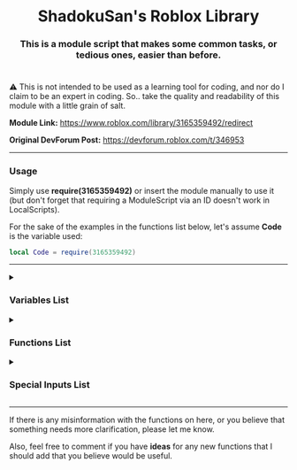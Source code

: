 <div align="center"><h1>ShadokuSan's Roblox Library</h1></div>

<div align="center"><h3>This is a module script that makes some common tasks, or tedious ones, easier than before.</h3></div>

#

:warning: This is not intended to be used as a learning tool for coding, and nor do I claim to be an expert in coding. So.. take the quality and readability of this module with a little grain of salt.

**Module Link:** <https://www.roblox.com/library/3165359492/redirect>

**Original DevForum Post:** <https://devforum.roblox.com/t/346953>
___

### **Usage**

Simply use **require(3165359492)** or insert the module manually to use it (but don't forget that requiring a ModuleScript via an ID doesn't work in LocalScripts).

For the sake of the examples in the functions list below, let's assume **Code** is the variable used:

```lua
local Code = require(3165359492)
```

___

<details><summary><h3>Variables List</h3></summary>

| Variable | Description |
| --- | --- |
| Script | Refers to the module's instance itself. |
| Warnings | Tied to the **Warnings** attribute to the module. This is used to give information in some scripts for potentially incorrect uses but is an instance that may be auto-corrected. |
| ManualErrors | Tied to the **ManualErrors** attribute to the module. Normally, this will insert errors in areas where incorrect usage of the module likely cannot be auto-corrected and tries to send a message that will try to make some sense of what went wrong. |
| Mods | Returns a dictionary of all module scripts you insert under this module. See [Mods](#mods) for more information.|
| Formulas | This is a table that hosts multiple semi-commonly used formulas, put into function form. See [Formulas](#formulas) for more information. |

### Mods

Returns a dictionary of all module scripts you insert under this module. For example, if you have a module named "SliderHandler" then you can reference it such as: `Code.Mods["SliderHandler]`; the name of the module itself is always used to be referenced.

### Formulas

This is a table that hosts multiple semi-commonly used formulas, put into function form. Followed by, `Code.Formulas.NameHere`

| Forumla Name | Format | Description |
| --- | --- | --- |
| GetAngleVector2 | GetAngleVector2(Position1: Vector2, Position2: Vector2) | Returns an angle where **Position1** points at **Position2**. |
| RayReflection | RayReflection (DirectionNormal: Vector3, SurfaceNormal: Vector3, Modifier: number?) | Returns a Vector3 direction/normal by taking the **DirectionNormal** and bouncing it off of the **SurfaceNormal**; angle depends on the **Modifier** which is defaulted at 2. |
| PythagoreanTheorem | PythagoreanTheorem(Number1: number, Number2: number) | Simply returns the result of √**Number1**<sup>2</sup> + **Number2**<sup>2</sup> |
| PointOnRay | PointOnRay(Point1: Vector3, Point2: Vector3, ReferencePoint: Vector3) | Returns a position by making a ray/line between **Point1** and **Point2**, then uses the **ReferencePoint** to find the closest position from said line. |
| Lerp | Lerp(Start: number, End: number, Alpha: number) | Returns the number between the **Start** and **End** based on the Alpha (between 0-1). |

#

</details>

<details><summary><h3>Functions List</h3></summary>

<details><summary>Create</summary>

**Aliases:** new

**Description:** Customized "Instance.new" function that allows you to edit multiple properties at once.

**Setup:** `Code.new("InstanceName", Parent, ParentFirst){Properties}`

**Returns:** The new Instance that was created.
| Variable | Type | Default | Description |
| --- | --- | --- | --- |
| InstanceName | string | nil | The ClassName of the instance you want to create. |
| Parent | Instance | nil | Where this instance will be parented under. Occurs after all other properties are set. |
| ParentFirst | boolean | false | Will set the parent before all other properties instead. |
| Properties | table | {} | The properties of the instance you're creating. |

This function hosts some special inputs<sub>*Not all may apply*</sub>. Make sure to check the [On Changing Values](#on-changing-values) section for details on how to use them.

### Usage Example

```lua
--Simply make a new part that will be parented to the workspace.
local Part = Code.new('Part',workspace){Name = "TestPart",Position = Vector3.new(0,5,6),Anchored = true}

--Another part is made, but is parented under the workspace before the properties are set.
local Part = Code.new('Part',workspace,true){Name = "TestPart",Position = Vector3.new(0,5,6),Anchored = true}

--Special Input: Same | We'll make this part have the reflectance and transparency property set to 0.5
local Part = Code.new("Part",workspace){Name = "TestPart",Same={0.5,"Transparency","Reflectance"}}
```

___
</details>

<details><summary>Change</summary>

**Description:** Change multiple properties of 1 or more Instances at once.

**Setup:** `Code.Change(Instances...){Properties}`

**Returns:** Nothing.
| Variable | Type | Default | Description |
| --- | --- | --- | --- |
| Instances | Instance / {Instance...} | nil | The instance(s) that you wish to edit. |
| Properties | table | {} | A dictionary of the properties/attributes of the instance(s) you're editing. |

This function hosts some special inputs<sub>*Not all may apply*</sub>. Make sure to check the [On Changing Values](#on-changing-values) section for details on how to use them.

### Usage Example

```lua
--Example 1:
Code.Change(Part){Color = Color3.new(1,5,2),CanCollide = false}
--Example 2:
Code.Change(BoolValue1,BoolValue2,BoolValue3){Value = false,Parent = workspace}
--Special Inputs 1:
Code.Change(BoolValue1,BoolValue2){Value = "not"}
    --Returns their opposite values for each one.
--Special Inputs 2:
Code.Change(NumberValue1,NumberValue2){Value = "+5"}
    --Adds 5 to each individual number value.
--Special Inputs 3:
Code.Change(NumberValue1,NumberValue2){Same={0.5,"Transparency","Reflectance"}}
    --Makes their transparency and reflectance values 0.5.
--Special Inputs 4:
Code.Change(PartTable){Position = "~0,5,0"}
    --Moves each part in your PartTable 5 studs up independent of each other.
--Special Inputs 5:
Code.Change(PartTable){CFrame = "~0,5,0"}
    --Moves each part in your PartTable 5 studs up relatively via CFrame:ToWorldSpace.
Code.Change(PartTable){CFrame = "@0,90,0"}
    --Rotates each part 90 degrees on the Y-axis.
Code.Change(PartTable){CFrame = "<0,5,0,0,90,0"}
    --Moves each part in your PartTable 5 studs up relatively via CFrame:ToWorldSpace, and then applies a 90 degree rotation on the Y-Axis. Using > will do the inverse order.
--Special Inputs 6:
function Func(Part)
return Part.CFrame:ToWorldSpace(CFrame.new(0,5,0))
end

Code.Change(PartTable){CFrame = Func}
    --Moves each part in your PartTable 5 studs up independently of each other and their rotation.
```

___
</details>

<details><summary>ChangeSame</summary>

**Aliases:** Change2

**Description:** Change multiple properties of 1 or more Instances to the same value (if possible).

**Setup:** `Code.ChangeSame(Value, Instances...){Properties}`

**Returns:** Nothing.
| Variable | Type | Default | Description |
| --- | --- | --- | --- |
| Value | Any | nil | The value that the Properties are being changed to (if possible). |
| Instances | Instance | nil | The Instance(s) that you're editing. |
| Properties | table | {} | A dictionary of the properties/attributes of the instance(s) you're editing. |

### Usage Example

```lua
--Example 1:
Code.ChangeSame(true,Part){"Massless","CanCollide"}
--Example 2:
Code.ChangeSame(true,Part1,Part2,Union1){"Massless","CanCollide"}
```

___
</details>

<details><summary>Clone</summary>

**Aliases:** Copy

**Description:** Clone an item and edit its properties at the same time.

**Setup:** `Code.Clone(Item, SameParent, ParentFirst){Properties}`

**Returns:** The clone of the instance.
| Variable | Type | Default | Description |
| --- | --- | --- | --- |
| Item | Instance | nil | The Instance that you wish to clone. |
| SameParent | boolean | false | Determines if the cloned instance is parented under the same parent as the original. |
| ParentFirst | boolean | false |  Determines if the cloned instance is parented before<sub>(true)</sub> the property changes or after.<sub>(false)</sub> Only takes effect if SameParent is set to true. |
| Properties | table | {} | The properties/attributes of the instance you're cloning; if you're changing any. |

This function hosts some special inputs<sub>*Not all may apply*</sub>. Make sure to check the [On Changing Values](#on-changing-values) section for details on how to use them.

### Usage Example

```lua
--Example 1: 
local Brick = Code.Clone(workspace.Brick,true){Name = "Cloned",Position = Vector3.new(0,10,0)}
--Example 2:
local Brick = Code.Clone(workspace.Brick){Name = "Cloned",Position = Vector3.new(0,10,0),Parent = workspace}
--Special Input: Same | We'll make this part be unanchored and noncollidable
local Brick = Code.Clone(workspace.Brick){Name = "Cloned",Same = {false,"Anchored","CanCollide"}}
```

___
</details>

<details><summary>Replace</summary>

**Description:** Replace an Instance by creating a new one or cloning another in its place.

**Setup:** `Code.Replace(Replacee, Replacement, SameParent, ParentFirst){Properties}`

**Returns:** The replacement instance.
| Variable | Type | Default | Description |
| --- | --- | --- | --- |
| Replacee | Instance | nil | The Instance that you wish to replace; gets destroyed in the process. |
| Replacement | Instance / string | nil | The Instance that you wish to clone or a string for the class that you want to create. |
| SameParent | boolean | false | Determines if the cloned instance is parented under the same parent as the original. |
| ParentFirst | boolean | false | Determines if the cloned instance is parented before<sub>(true)</sub> the property changes or after.<sub>(false)</sub> Only takes effect if SameParent is set to true. |
| Properties | table | {} | The properties/attributes of the instance you're using as the replacement; if you're changing any. |

This function hosts some special inputs<sub>*Not all may apply*</sub>. Make sure to check the [On Changing Values](#on-changing-values) section for details on how to use them.

### Usage Example

```lua
--Example 1: 
local Brick = Code.Replace(workspace.Brick1,workspace.Brick2,true){Name = "Brick3"}
    --Destroys Brick1, clones Brick2 and names it Brick3. Variable Brick becomes Brick3. Brick3 gets parented to the same parent as Brick1.
--Example 2:
local Brick = Code.Replace(workspace.Brick1,"Part"){Name = "Brick2",CFrame = workspace.Brick1.CFrame}
    --Destroys Brick1, makes a new part that gets named Brick2, and makes the CFrame the same.
```

___
</details>

<details><summary>Call</summary>

**Description:** Call multiple functions on a single instance at roughly the same time.

**Setup:** `Code.Call(Instance, Functions)`

**Returns:** All of the potential returns the functions may have given.
| Variable | Type | Default | Description |
| --- | --- | --- | --- |
| Instance | Instance | nil | The Instance that the functions are being called on. |
| Functions | table | {} | A list of functions and their accompanying parameters. |

### Usage Example

```lua
local Part1,Part2 = workspace.Part1,workspace.Part2
local Result,FullName = Code.Call(Part1,{CanCollideWith = {Part2},GetFullName = true})
--Result will be a boolean telling us if the 2 parts are able to interact with each other.
--FullName will fetch the full name of said part.
```

___
</details>

<details><summary>Destroy</summary>

**Aliases:** Null, Nullify

**Description:** Destroys a bunch of Instances at once.

**Setup:** `Code.Destroy(Instances...)`

**Returns:** Nothing.
| Variable | Type | Default | Description |
| --- | --- | --- | --- |
| Instances | Instance / {Instance...} | nil | The Instance(s) that you're deleting. |

### Usage Example

```lua
Code.Destroy(workspace.Brick1,workspace.Brick2,workspace.Brick3)
```

**Note:** Even if the item for some reason doesn't exist, it will not error and not stop the script it's used in.
___
</details>

<details><summary>Find</summary>

**Aliases:** Search

**Description:** Advanced Instance searcher.

**Setup:** `Code.Find(Instance, ReturnFirst, CheckDescendants, MaxAmount, FrameSpeed, IgnoreList){Properties}`

**Returns:**
| Variable | Type | Default | Description |
| --- | --- | --- | --- |
| Instance | Instance | nil | Where to look. |
| ReturnFirst | boolean | false | Returns the first instance it can find that matches. |
| CheckDescendants | boolean | false | If it will search all descendants like :GetAllDescendants() |
| MaxAmount | number | :infinity: | The number of instances you want to be returned (works only if ReturnFirst is false). |
| FrameSpeed | number | 0 | A delay between each item searched. Good if you're searching a lot of items and it tends to lag. |
| IgnoreList | table | {} |  An array of Instance(s) you want ignored, including its children. |
| Properties | table | {} | A dictionary of the properties/attributes of the instance(s) you’re looking for. |

This function hosts some special inputs<sub>*Not all may apply*</sub>. Make sure to check the [On Finding Values](#on-searching-values) section for details on how to use them.

### Usage Example

```lua
--Example 1:
local Get = Code.Find(workspace.Model,false,true){Name="Brick","Anchored"=true}
--Example 2:
local Get = Code.Find(workspace.Model,true){Name="Brick","Anchored"=true}
--Example 3:
local Get = Code.Find(workspace.Model,false,true,10,2){ClassName="Part"}
    --10 will return 10 items, or less if there aren't 10 that match all of the Properties.
    --1 means it'll search and add every found item every 2 frames.
--Special Inputs 1:
local Get = Code.Find(workspace.Model){Name="...Brick",Transparency="<1",Color="R"}
    --returns any parts that have names that end with "Brick",
    --has a transparency less than 1, and their Color value is dominantly red.
--Special Inputs 2:
local Get = Code.Find(workspace.Model){Name="Brick...",Reflectance=">=0.5",BrickColor="...red"}
    --returns any parts that have names that start with "Brick",
    --has their reflectance set to 0.5 or greater,
    --and their BrickColor is any BrickColor ending in "red".
--Special Inputs 3:
local Get = Code.Find(workspace.Model,false,true){IsA="BasePart"}
    --returns all instances that are classified as base parts.
--Special Inputs 4:
local Get = Code.Find(workspace.Model,false,true){Name={"Test1","Test2"}}
    --returns all parts that have their names as either Test1 or Test2.
--Special Inputs 5:
local Get = Code.Find(workspace,true,true){IsA="BasePart",IsPartOf={{"Folder",1}}}
    --returns the first BasePart it finds that is also the direct child of a Folder Instance.
    --Check the IsPartOf function of this module to see the general set-up.
--Special Inputs 6:
local Get = Code.Find(workspace.true,false){IsA="BasePart",["Position.X">="<10"}
    --returns all parts in the workspace with a position of X that is less than 10
--Special Inputs 7:
local Get = Code.Find(workspace.true,false){IsA="BasePart",Attribute={"Test",5}}
    --returns all parts in the workspace that has an attribute named "Test" that are also equal to 5
```

___
</details>

<details><summary>FindChange</summary>

**Description:** Combination of the Find and Change functions.

**Setup:** `Code.FindChange(Instance, ReturnFirst, CheckDescendants, MaxAmount, FrameSpeed, IgnoreList){HasProperties}{ChangeProperties}`

**Returns:** The Instances that were found and changed, or false if not.
| Variable | Type | Default | Description |
| --- | --- | --- | --- |
| Instance | Instance | nil | Where to look. |
| ReturnFirst | boolean | false | Returns the first instance it can find that matches. |
| CheckDescendants | boolean | false | If it will search all descendants like :GetAllDescendants() |
| MaxAmount | number | :infinity: | The number of instances you want to be returned (works only if ReturnFirst is false). |
| FrameSpeed | number | 0 | A delay between each item searched. Good if you're searching a lot of items and it tends to lag. |
| IgnoreList | table | {} |  An array of Instance(s) you want ignored, including its children. |
| HasProperties | table | {} | A dictionary of the properties/attributes of the instance(s) you’re looking for. |
| ChangeProperties | table | {} | A dictionary of the properties/attributes of the instance(s) you’re editing. |

This function hosts some special inputs<sub>*Not all may apply*</sub>. Make sure to check the [On Changing Values](#on-changing-values) and [On Finding Values](#on-searching-values) sections for details on how to use them.

### Usage Example

```lua
local Get = Code.FindChange(workspace,true,false){["Position.X"> = "<=-0.5"}{Material=Enum.Material.Neon}
print("Got:",Get)
--Will find parts that have a position value of X that is less than or equal to -0.5, then changes all of their materials to neon. Then returns a list of the changed parts.
```

___
</details>

<details><summary>FindDestroy</summary>

**Description:** Combination of the Find and Destroy functions.

**Setup:** `Code.FindDestroy(Instance, CheckDescendants, MaxAmount, FrameSpeed, IgnoreList){HasProperties}`

**Returns:** Nothing.
| Variable | Type | Default | Description |
| --- | --- | --- | --- |
| Instance | Instance | nil | Where to look. |
| CheckDescendants | boolean | false | If it will search all descendants like :GetAllDescendants() |
| MaxAmount | number | :infinity: | The number of instances you want to be destroyed. |
| FrameSpeed | number | 0 | A delay between each item searched. Good if you're searching a lot of items and it tends to lag. |
| IgnoreList | table | {} |  An array of Instance(s) you want ignored, including its children. |
| HasProperties | table | {} | A dictionary of the properties/attributes of the instance(s) you’re looking for. |

This function hosts some special inputs<sub>*Not all may apply*</sub>. Make sure to check the [On Finding Values](#on-searching-values) section for details on how to use them.

### Usage Example

```lua
Code.FindDestroy(workspace,false,5){["Position.X"> = "<1"}
--Will find the first 5 parts that have a position value of X that is less than 1, then destroys them.
```

___
</details>

<details><summary>FindAllChildren</summary>
**Aliases:** FindAll, FAC

**Description:** Acts like Instance:FindFirstChild() where you can search for multiple instances.

**Setup:** `Code.FindAllChildren(Instance, Recursive, Items...)`

**Returns:** The Instances that were found, or false if not.
| Variable | Type | Default | Description |
| --- | --- | --- | --- |
| Instance | Instance | nil | The Instance you'd like to search in. |
| Recursive | boolean | false | Whether or not the search should be conducted recursively. |
| Items | string | nil | A bunch of strings (for names) you'd like to search for. |

### Usage Example

```lua
--Example 1:
local PartA,PartB,PartC = Code.FindAllChildren(workspace,false,"PartA","PartB","PartC")
--Will return either the Instances that has those names or false if not.
--Could look like: PartA, false, PartC if there is no PartB

--Example 2:
local Mesh,Texture = Code.FindAllChildren(workspace,false,"PartA.Mesh","PartB.Texture")
--Is capable of searching through multiple instances downwards.

--Example 3:
local PartA,PartB,PartC = Code.FindAllChildren(workspace,true,"PartA","PartB","PartC")
--Will return the instances if they exist anywhere in the game under workspace.
```

___
</details>

<details><summary>IsPartOf</summary>

**Description:** Checks if an Instance is a descendant of another Instance or of a certain type of Instance.

**Setup:** `Code.IsPartOf(Instance, Tuple, MaxReturn)`

**Returns:** The Instance that was found, or `nil` if it managed to hit **game** before finding anything or couldn't be found within the max amount of parents requested by the Number value.
| Variable | Type | Default | Description |
| --- | --- | --- | --- |
| Instance | Instance | nil | The instance you want to check if it's a part of something. |
| Tuple | Instance / string | nil | The ClassName or Instance you're looking for. |
| MaxReturn | number | :infinity: | The amount of parents it will check. |

### Usage Example

```lua
--Let's assume you set the Part variable already.
local PartInFolder = Code.IsPartOf(Part,"Folder")
--Will return either the Folder Instance we're looking for if it exists or nil if it doesn't.
--Let's assume you already have Part1 and Part2 set.
local Partception = Code.IsPartOf(Part1,Part2,2)
--Will return the 2nd part if Part1 is no more than 2 descendants down, otherwise nil.
```

___
</details>

<details><summary>GetPartOf</summary>

**Description:** Fetches a property from an array of instances.

**Setup:** `Code.GetPartOf(Instances, Property)`

**Returns:** A table of the given property.
| Variable | Type | Default | Description |
| --- | --- | --- | --- |
| Instances | {Instance...} | {} | An array of Instances you want to check through. |
| Property | string | nil | The property you want returned. Can also be set to return a secondary value if one exists (like Vector3 with X,Y or Z). |

### Usage Example

```lua
--Example 1: Let's assume Parts is a folder under the workspace holding some bricks.
local Transparencies = Code.GetPartOf(Parts:GetChildren(),"Transparency")
print(unpack(Transparencies))

--Example 2: Let's fetch all of the Y positions of each part now.
local Y = Code.GetPartOf(Parts:GetChildren(),"Position.Y")
print(unpack(Y))
```

___
</details>

<details><summary>WaitForPath</summary>

**Aliases:** WaitForDescendants, WFP

**Description:** [A solution to checking in long paths without needing the overuse of :WaitForChild a dozen times.](https://devforum.roblox.com/t/554586)

**Setup:** `Code.WaitForPath(Instance, MaxWaitTime, Path)`

**Returns:** The Instance(s) you're looking for, or false if you exceed the maximum wait time and found nothing.
| Variable | Type | Default | Description |
| --- | --- | --- | --- |
| Instance | Instance | nil | Where the search will start. |
| MaxWaitTime | number | 20 | The maximum wait time. |
| Path | string | nil | The path you're looking down. |

**Note:**
If before the name of the variable an ```*asterisk``` is placed anywhere in the sequence, that found instance will also be returned.

### Usage Example

```lua
--Let's assume that this is a LocalScript for some UI.
local UI = script.Parent
local Button = Code.WaitForPath(UI,20,"MainFrame.Something.SomethingElse.Button1")
--Will return "Button1" that would be down the path MainFrame.Something.SomethingElse

--If we also wanted to save MainFrame but don't want to repeat it:
local MainFrame,Button = Code.WaitForPath(UI,20,"*MainFrame.Something.SomethingElse.Button1")
--The asterisk before the name tells the function to also save that instance.
```

___
</details>

<details><summary>WaitForChildren</summary>

**Aliases:** WFC

**Description:** Allows you to call :WaitForChild() on multiple Instances under the same parent at the same time.

**Setup:** `Code.WaitForChildren(Instance, MaxWait, Items...)`

**Returns:** The Instance(s) you're looking for. Will return false for each Instance that fails to be found within the time you set.
| Variable | Type | Default | Description |
| --- | --- | --- | --- |
| Instance | Instance | nil | Where to look. |
| MaxWait | number | 20 | The maximum time allowed to wait on an Instance. |
| Items | string | nil | The items you would like to search for. |

**Note:**
If before the name of the variable an ```*asterisk``` is placed anywhere in the sequence, that found instance will also be returned.

### Usage Example

```lua
----Example 1
--Let's assume that this is a LocalScript for some UI.
local UI = script.Parent
local Frame1,Frame2,Button = Code.WaitForChildren(UI,10,"Frame1","Frame2","Button")
    --Will return the Instances that are within the UI, or false for each Instance
    --that cannot be found within 10 seconds.

----Example 2
local TextureA,TextureB = Code.WFC(workspace,10,"Brick1.Decal","Brick2.Texture")
    --Will return the decal/texture found, or false if not there.

----Example 3
local Brick1,TextureA,TextureB = Code.WFC(workspace,10,"*Brick1.Decal","Brick2.Texture")
    --Will return the first brick, then the decal/texture found, or false if not there.
```

___
</details>

<details><summary>Fetch</summary>

**Description:** Fetches multiple properties/values from an instance/table.

**Setup:** `Code.Fetch(Input, Variables...)`

**Returns:** The variable(s) you're looking for. If the variable cannot be found or is equal to `nil` then it will be overlooked.
| Variable | Type | Default | Description |
| --- | --- | --- | --- |
| Input | Instance / Dictionary | nil | What should be searched through. Anything that has a variable attached to it should work. |
| Variables | string | nil | To be fetched from the input. |

**Note:**
If a property is followed by ` > ` then it will search inside this property instead. Must have a space before and after this symbol.

If after a `>` there are any commas, these will be taken into consideration separately.

### Usage Example

```lua
----Example 1
local Color,Size = Code.Fetch(workspace.Baseplate,"Color","Size")
    --Can be followed by as many variables as necessary as long as the input actually has these things.

----Example 2
local Color,SizeX,SizeY,SizeZ = Code.Fetch(workspace.Baseplate,"Color","Size > X,Y,Z")
    --Will return each size axis after getting the part's color.
```

___
</details>

<details><summary>PositiveNegative</summary>

**Aliases:** PN

**Description:** Returns a 50/50 chance for a number being positive or negative.

**Setup:** `Code.PN(Number)`

**Returns:** The number generated, or ±1 if no number was set.
| Variable | Type | Default | Description |
| --- | --- | --- | --- |
| Number | number | 1 | The number that's being randomized. |

### Usage Example

```lua
--Example 1:
local Number = Code.PN(5)   --Returns either 5 or -5
--Example 2:
local Number = Code.PN()   --Returns either 1 or -1
```

___
</details>

<details><summary>Random</summary>

**Aliases:** Rando

**Description:** Selects at random whatever you put in the list.

**Setup:** `Code.Rando(Items...)`

**Returns:** One of the items you put in the list at random.
| Variable | Type | Default | Description |
| --- | --- | --- | --- |
| Items | Any | nil | The items you wish to input. Can be anything, really. |

### Usage Example

```lua
--Example 1:
local Number = Code.Rando(1,10,30,-6,1000)
--Example 2:
local Chosen = Code.Rando("Hello, world!",96,workspace.Brick)
```

___
</details>

<details><summary>Service</summary>

**Description:** Fetches one or more services.

**Setup:** `Code.Service(Service...)`

**Returns:** The service(s) that you requested.
| Variable | Type | Default | Description |
| --- | --- | --- | --- |
| Service | string | nil | The service(s) in which you'd like to fetch. |

### Usage Example

```lua
--Example 1:
local TS = Code.Service'TweenService'
--Example 2:
local TS,RS,SSS = Code.Service('TweenService','RunService','ServerScriptService')
```

___
</details>

<details><summary>Tween</summary>

**Description:** A simplified method of making a tween.

**Setup:** `Code.Tween(Instance){Time, Style, Direction, Repeat, Reverses, Delay}{Properties}`

**Returns:** The Tween you've created.
| Variable | Type | Default | Description |
| --- | --- | --- | --- |
| Instance | Instance | nil | The Instance in which you wish to tween. |
| Time | number | 1 | How long it takes the tween to complete. |
| Style | Enum / number / string | Linear | The EasingStyle of the tween. |
| Direction | Enum / number / string | InOut | The EasingDirection of the tween. |
| Repeat | number | 0 | How many times the tween will repeat. |
| Reverses | boolean | false | Determines if the tween will do the inverse after finishing. |
| Delay | number | 0 | The amount of time that elapses before tween starts in seconds. |
| Properties | table | {} | The properties that are being changed by the tween. Generally numerical. |

This function hosts some special inputs<sub>*Not all may apply*</sub>. Make sure to check the [On Changing Values](#on-changing-values) section for details on how to use them.

### Usage Example

```lua
local Tween = Code.Tween(script.Parent){1,"Bounce","Out",1,true,0.5}{Position=script.Parent.Position+Vector3.new(0,3,0)}
Tween:Play()
```

___
</details>

<details><summary>Tweens</summary>

**Description:** A method for making multiple tweens of the same or similar items.

**Setup:** `Code.Tweens(Instances...){Time, Style, Direction, Repeat, Reverses, Delay}{Properties}`

**Returns:** Nothing.
| Variable | Type | Default | Description |
| --- | --- | --- | --- |
| Instances | Instance | nil | The Instances in which you wish to tween. |
| Time | number | 1 | How long it takes the tween to complete. |
| Style | Enum / number / string | Linear | The EasingStyle of the tween. |
| Direction | Enum / number / string | InOut | The EasingDirection of the tween. |
| Repeat | number | 0 | How many times the tween will repeat. |
| Reverses | boolean | false | Determines if the tween will do the inverse after finishing. |
| Delay | number | 0 | The amount of time that elapses before tween starts in seconds. |
| Properties | table | {} | The properties that are being changed by the tween. Generally numerical. |

This function hosts some special inputs<sub>*Not all may apply*</sub>. Make sure to check the [On Changing Values](#on-changing-values) section for details on how to use them.

### Usage Example

```lua
local Part1,Part2 = workspace.Part1,workspace.Part2
Code.Tweens(Part1,Part2){1,"Bounce","Out",1,true,0.5}{Position=Vector3.new(0,5,0)}
```

**Note:** This auto-plays all of the tweens made. I intended it to return each tween individually similarly to the Service function, but something ROBLOX-side seems to be preventing this from working as of this update.
___
</details>

<details><summary>⚠ TweenSequence</summary>

:warning: This is experimental, and may cause poor performance if used too sparingly!

**Description:** An experimental method to tween what was previously untweenable.

**Setup:** `Code.TweenSequence(Instances...){Time, Style, Direction, Repeat, Reverses, Delay}{Properties}`

**Returns:** A special tween-base made via metatables. Should be able to work just like a normal Tween with the same functions and variables. This includes a new function: **Tween:Destroy()** since this works in a specific way, if you want to clean up a bit, I recommend you use this when not needed anymore.
| Variable | Type | Default | Description |
| --- | --- | --- | --- |
| Instances | Instance | nil | The Instances in which you wish to tween. |
| Time | number | 1 | How long it takes the tween to complete. |
| Style | Enum / number / string | Linear | The EasingStyle of the tween. |
| Direction | Enum / number / string | InOut | The EasingDirection of the tween. |
| Repeat | number | 0 | How many times the tween will repeat. |
| Reverses | boolean | false | Determines if the tween will do the inverse after finishing. |
| Delay | number | 0 | The amount of time that elapses before tween starts in seconds. |
| Properties | table | {} | The properties that are being changed by the tween. In this case, restricted. |

## **What can be tweened currently**

### ColorSequence

If the start and end sequences have differing number keypoints, 2 new sequences will be created with some "ghost keypoints" in the middle to still generally reflect what the start and end should look like. Then, when tweening, each color's keypoint is lerped over each other to give a fading effect.

If the number of keypoints remains the same and the start of the property name has a tilde (**~**), then it will attempt to also tween the time position of the keypoints between the start and end points, giving a sliding effect on top of the color changing effect.

### NumberSequence

Works largely similar to ColorSequence, but instead with colors it deals in numbers and envelopes. The tilde rule also applies here.

### Usage Example

```lua
----Example 1
local Beam = workspace.Part1.Beam
local ChangeTo = ColorSequence.new{
 ColorSequenceKeypoint.new(0,Color3.fromRGB(0, 0, 0)),
 ColorSequenceKeypoint.new(0.25,Color3.fromRGB(255, 0, 0)),
 ColorSequenceKeypoint.new(0.5,Color3.fromRGB(0, 255, 0)),
 ColorSequenceKeypoint.new(0.75,Color3.fromRGB(0, 0, 255)),
 ColorSequenceKeypoint.new(1,Color3.fromRGB(0, 0, 0))}

local Tween = Code.TweenSequence(Beam){1,"Linear","InOut",2,true,0.5}{Color = ChangeTo}
Tween:Play()
--Should tween any beam's colors to look a bit rainbow-like, reverts back, and does this a couple of times.

----Example 2
local ParticleEmitter = workspace.Part5.ParticleEmitter
local ChangeTo = NumberSequence.new{
 NumberSequenceKeypoint.new(0,1),
 NumberSequenceKeypoint.new(0.349,3.39,1.58),
 NumberSequenceKeypoint.new(1,1)}

local Tween = Code.TweenSequence(ParticleEmitter){1,"Linear","InOut",2,true,0.5}{["~Size"> = ChangeTo}
Tween:Play()
Tween.Completed:Wait()
print("Demo finished!")
--Should tween a particle emitter's size, sliding the values if the initial NumberSequence is also 3 keypoints.
```

___
</details>

<details><summary>Tabs</summary>

**Description:** Combines Tables or otherwise into 1 table.

**Setup:** `Code.Tabs(Any)`

**Returns:** The new table with everything inside.
| Variable | Type | Default | Description |
| --- | --- | --- | --- |
| Any | Any | {} | An array of anything you want to combine. Tables, Strings, Instances, etc. |

### Usage Example

```lua
--Example 1:
local Tab1,Tab2 = {1,3,5},{2,4,6}
local Tab3 = Code.Tabs(Tab1,Tab2)

print(unpack(Tab3)) --1 3 5 2 4 6
--Example 2:
local Tab = {1,2,3,4}
local Tab2 = Code.Tabs("Hi",false,workspace,Tab,"Test")
print(unpack(Tab2)) --Hi false Workspace 1 2 3 4 Test
```

___
</details>

<details><summary>TabClone</summary>

**Description:** Clones a table.

**Setup:** `Code.TabClone(Table)`

**Returns:** The new cloned table.
| Variable | Type | Default | Description |
| --- | --- | --- | --- |
| Table | table | nil | The table you want to clone. |

### Usage Example

```lua
local Tab1 = {1,2,3,"a","b","c"}
local Tab2 = Code.TabClone(Tab1)
print(Tab1==Tab2) --false
```

___
</details>

<details><summary>MassConnect</summary>

**Description:** A quick method for connecting multiple events and instances simultaneously.

**Setup:** `Code.MassConnect(Instances, Events, Function)`

**Returns:** An array of every new connection made.
| Variable | Type | Default | Description |
| --- | --- | --- | --- |
| Instances | table | {} | An array of Instances you'd like to connect. |
| Events | table | {} | An array of events of the Instances you'd like to have connected. |
| Function | Function | nil | The function you'd like to be connected to the event(s). |

**Note:**
Function will always use 2 variables at the start: The Instance connected, and a string of the Event connected. After that, every variable that would be ordinarily returned via the event.
Format it as so:

```lua
function TestFunction(Instance,Event,...)
--Instance being the instance.
--Event is a string of the event you chose to connect.
local VarA,VarB,VarC,etc = ...
--or
local Variables = {...}
end
```

### Usage Example

```lua
--Let's assume this is a normal script, and Parts is a folder in the workspace that contains a few blocks.
function Reader(Part,Event,...)
    if Event=="Changed" then
    print(Part.Name,"was changed! Changed:",...)
    elseif Event=="Touched" then
    print(Part.Name,"was touched! Part that hit it:",...)
    end
end

Code.MassConnect(Parts:GetChildren(),{"Touched","Changed"},Reader)
```

___
</details>

<details><summary>MassDisconnect</summary>

**Description:** Disconnects a bunch of connections.

**Setup:** `Code.MassDisconnect(Connections)`

**Returns:** Nothing.
| Variable | Type | Default | Description |
| --- | --- | --- | --- |
| Connections | table | {} | An array of Connections that you'd like to sever. |

**Note:**
:warning: It's best to use this after using **MassConnect** when you don't need the connections any more.

### Usage Example

```lua
--Let's assume this is a normal script, and Parts is a folder in the workspace that contains a few blocks.
function Reader(Part,Event,...)
    if Event=="Changed" then
    print(Part.Name,"was changed! Changed:",...)
    elseif Event=="Touched" then
    print(Part.Name,"was touched! Part that hit it:",...)
    end
end

local Connections = Code.MassConnect(Parts:GetChildren(),{"Touched","Changed"},Reader)

task.wait(10)

Connections = Code.MassDisconnect(Connections)
--Every connection will be gone, and so is the reference to them.
```

___
</details>

<details><summary>Match</summary>

**Description:** A simple replacement for using multiple "or" statements on the same variable.

**Setup:** `Code.Match(Main, Variables...)`

**Returns:** A boolean value; true if the Main variable matches any of the subsequent variables or false if not.
| Variable | Type | Default | Description |
| --- | --- | --- | --- |
| Main | Any | nil | The variable you're reading off of. |
| Variables | Any | nil | The variables you'd like to compare it to. |

### Usage Example

```lua
--Let's assume Part is the variable set to a part under the workspace.

if Code.Match(Part.Transparency,0,0.5,1)  then
--This part of the code runs if the part's transparency is either 0, 0.5, or 1.
else
--Otherwise...
end
```

___
</details>

<details><summary>AllMatch</summary>

**Description:** A simple replacement for checking if all variables must equal the same thing.

**Setup:** `Code.AllMatch(MatchMe, Variables...)`

**Returns:** A boolean value; true if the following variables all match the MatchMe variable or false if not.
| Variable | Type | Default | Description |
| --- | --- | --- | --- |
| MatchMe | Any | nil | The variable you want the rest to match. |
| Variables | Any | nil | The variables you'd like to compare it to. |

### Usage Example

```lua
local Result = Code.AllMatch(1,2,3,1)
--Result would be false since they all need to equal the first variable (1).
local Result = Code.AllMatch(1,1,1,1)
--Result would be true.
```

___
</details>

<details><summary>WaitOn</summary>

**Description:** Can wait on multiple occasions, but will resume as soon as 1 of them is met.

**Setup:** `Code.WaitOn(Variant...)`

**Returns:** The method that prevailed (only really applicable for those who understand in the case of an event being returned).
| Variable | Type | Default | Description |
| --- | --- | --- | --- |
| Variant | Number / Signal / Function / Table | nil | The method of waiting you'd like to input |

**Note:**
Variant can be presented as any of the following:
♦ Number: The number of seconds you'd like to wait. Same as **wait(Number)**.
♦ Signal: An event such as **Instance.Changed**.
♦ Function: Your own method of waiting, I suppose. A function.
♦ Table {Name,Signal}: Name is a string that you'd want to be returned, and Signal is an event or function. Makes for easier identification.

### Usage Example

```lua
--Let's assume Part is the variable set to a part under workspace, and we want to wait till it gets changed at all, but we don't want to wait more than 10 seconds for that to happen.
Code.WaitOn(10,Part.Changed)
--However, if we want to wait on a specific property (Transparency in this case)...
Code.WaitOn(10,Part:GetPropertyChangedSignal("Transparency"))
--If we're using multiple of the same Events, we're gonna want to be able to tell the difference between them
Code.WaitOn({"Part1",Part1.Part:GetPropertyChangedSignal("Transparency")},{"Part2",Part2.Part:GetPropertyChangedSignal("Transparency")})
    --returns the string "Part1" if Part1's transparency changes, or "Part2" if Part2's transparency changes.
```

___
</details>

<details><summary>Require</summary>

**Description:** Requires multiple modules at once.

**Setup:** `Code.Require(Modules...)`

**Returns:** The modules you wanted to fetch.
| Variable | Type | Default | Description |
| --- | --- | --- | --- |
| Modules | ModuleScript | nil | The module(s) you'd like to require. |

### Usage Example

```lua
local A,B,C = Code.Require(ModuleA,ModuleB,ModuleC)
```

___
</details>

<details><summary>Make</summary>

**Description:** Quickly make multiple of the same thing.

**Setup:** `Code.Make(Data, Amount, SameTable)`

**Returns:** The data you've copied.
| Variable | Type | Default | Description |
| --- | --- | --- | --- |
| Data | Any | nil | The number, string, vector3, etc that you're copying. |
| Amount | number | 0 | How many times it will copy. |
| SameTable | boolean | false | Only applicable if the Data is a table. Determines if the returned tables are all the same connected one or just copies. |

### Usage Example

```lua
----Example 1 (any data):
local A,B,C = Code.Make("Test",3)
print(A,B,C) --Test, Test, Test
----Example 2 (connected tables):
local Tab = {"A","b"}
local T1,T2 = Code.Make(Tab,2,true)
print(T1==T2) --true
----Example 2 (unconnected tables):
local Tab = {"A","b"}
local T1,T2 = Code.Make(Tab,2)
print(T1==T2) --false
```

___
</details>

<details><summary>Plugin_Settings</summary>

**Description:** Fetches plugin settings. For Plugins only.

**Setup:** `Code.Plugin_Settings(Plugin, Setting...)`

**Returns:** The setting(s) you wanted to fetch or their defaults if they didn't exist.
| Variable | Type | Default | Description |
| --- | --- | --- | --- |
| Plugin | plugin | nil | Simply pass the plugin variable through. |
| Setting | {Type, Default} | nil | The setting(s) that you're trying to fetch. |

**Note:**
The Setting table must be set up as:
♦ **Type:** The name you want to set/fetch the setting from in string form.
♦ **Default:** If the setting could not be found, this is what it will be defaulted to instead.

### Usage Example

```lua
local SettingA,SettingB = Code.Plugin_Settings(plugin,{"Color",Color3.new(1,1,1)},{"Word","Hello!"})
-- If either SettingA or B did not exist, the setting for their 1st value in the table, it would be set to the 2nd value in the pair.
```

___
</details>

<details><summary>Plugin_Widget</summary>

**Description:** A simplified method of making a plugin widget. For Plugins only.

**Setup:** `Code.Plugin_Widget(Plugin, Identifier, DisplayName){InitialDockState, InitialEnabled, RestoreOverride, SizeX, SizeY, SizeMinimumX, SizeMinimumY}`

**Returns:** The widget you've created.
| Variable | Type | Default | Description |
| --- | --- | --- | --- |
| Plugin | plugin | nil | Simply pass the plugin variable through. |
| Identifier | string | nil | The plugin widget's ID. |
| DisplayName | string | nil | The name shown on the widget window. |
| InitialDockState | Enum / string / number | Float | Initial dock state. |
| InitialEnabled | boolean | true | If the widget is visible upon being made. |
| RestoreOverride | boolean | false | If true, the value of **InitialEnabled** will override the previously saved enabled state. |
| SizeX | number | 200 | Initial width of the widget window. |
| SizeY | number | 300 | Initial height of the widget window. |
| SizeMinimumX | number | 150 | Minimum width of the widget window. |
| SizeMinimumY | number | 150 | Minimum heightof the widget window. |

### Usage Example

```lua
local Widget = Code.Plugin_Widget(plugin,"TestWidget","Test Widget"){"Float",true,false,200,300,150,150}
-- Creating a basic test widget with basically the default values in place.
```

___
</details>

<details><summary>SetAttributes</summary>

**Aliases:** SetAtt, SetAtts

**Description:** Sets multiple attributes at once.

**Setup:** `Code.SetAttributes(Instance, Table)`

**Returns:** Nothing.
| Variable | Type | Default | Description |
| --- | --- | --- | --- |
| Instance | Instance | nil | The Instance that you'd like to add an attribute on to. |
| Table | table | nil | A table listing the new attributes and their values. |

### Usage Example

```lua
local Part = workspace.Brick
Code.SetAttributes(Part,{TestString="String!",TestNumber=5,TestBoolean=false})
```

___
</details>

<details><summary>GetAttributes</summary>

**Aliases:** GetAtt, GetAtts

**Description:** Gets multiple specific attributes at once (in order).

**Setup:** `Code.GetAttributes(Instance, AutoMake, Attribute...)`

**Returns:** The attribute's value or **false** if none exists.
| Variable | Type | Default | Description |
| --- | --- | --- | --- |
| Instance | Instance | nil | The Instance that you'd like to find the attribute of. |
| AutoMake | boolean | true | If Attribute is a table input and if the attribute is missing, automatically create one and return its value. |
| Attribute | string / table | nil | The attribute(s) you want to fetch. |

**Notes:**
AutoMake can be skipped over.

Attribute's table is meant to be set up as follows: `{Name, Preset}`
♦ Name: The name of the attribute.
♦ Preset: The default value of the attribute if it doesn't yet exist.
If you're using the table variant, if there is a found attribute that does not match the type/typeof the preset, then the preset will be used instead.

### Usage Example

```lua
----Example 1
local Part = workspace.Brick
Code.SetAttributes(Part,{TestString="String!",TestNumber=5,TestBoolean=true})
local A,B,C,D = Code.GetAttributes(Part,"TestNumber","TestString","TestBrick","TestBoolean")
--A would be 5
--B would be "String!"
--C would be false since there is no match
--D would be true

----Example 2
local Part = workspace.Brick
local A,B = Code.GetAttributes(Part,{"TestNumber",5},"TestString")
--A would be 5 if there wasn't one already set
--B would be false assuming one wasn't there

----Example 3
local Part = workspace.Brick
local A,B = Code.GetAttributes(Part,false,{"TestNumber",5},"TestString")
--A would be false if it doesn't already exist since the AutoMake variable was set to false
--B would be false assuming one wasn't there
```

___
</details>

<details><summary>ClearAttributes</summary>

**Aliases:** ClearAtt, ClearAtts, NoAtt

**Description:** Clears multiple attributes at once.

**Setup:** `Code.ClearAttributes(Instance, Attribute...)`

**Returns:** Nothing.
| Variable | Type | Default | Description |
| --- | --- | --- | --- |
| Instance | Instance | nil | The Instance that you'd like to clean up. |
| Attribute | string / nil | nil |  |

### Usage Example

```lua
----Taking from the "SetAttributes" example above:
--Clearing specific ones:
local Part = workspace.Brick
Code.SetAttributes(Part,{TestString="String!",TestNumber=5,TestBoolean=false})
wait(5)
Code.ClearAttributes(Part,"TestString","TestBoolean") --in this case, TestNumber remains
--Clearing all:
local Part = workspace.Brick
Code.SetAttributes(Part,{TestString="String!",TestNumber=5,TestBoolean=false})
wait(5)
Code.ClearAttributes(Part) --in this case, none remains
```
</details>

#

</details>

<details><summary><h3>Special Inputs List</h3></summary>

This list is specifically for the functions where changing the properties of an Instance is possible.

### On Changing Values

| Name | Type | Effects | Description | Example |
| --- | --- | --- | --- | --- |
| Same# | Property Name | Any | Allows you to set multiple properties to the same value. Provide a table where the first entry is the value you want to be set, then each subsequent entry is a string that is the name of the property you want to change. As long as the **#** at the end is a different number, you can use this as many times as necessary. | {Same1 = {true, "Anchored", "CanCollide"}, Same2 = {false,"CastShadow", "Locked"}} |
| Sides | Property Name | Surfaces | Changes all of the sides for BaseParts at the same time. | {Sides = "Smooth"} |
| "nil" | Value | ObjectValues | Allows you to set a property to `nil` where applicable. | {Adornee = "nil"} |
| "+#" | Value | Numbers | Adds the number **#** to the original value being changed. | {Value = "+0.5"} |
| "-#" | Value | Numbers | Subtracts the number **#** to the original value being changed. | {Value = "-0.5"} |
| "*#" | Value | Numbers | Multiplies the number **#** with the original value being changed. | {Value = "*2"} |
| "/#" | Value | Numbers | Divides the number **#** from the original value being changed. | {Value = "/2"} |
| "^#" | Value | Numbers | Sets the original value to the power of number **#**. | {Value = "^2"} |
| "sqrt" | Value | Numbers | Returns the square root of the number being changed. | {Value = "sqrt"} |
| "negate" | Value | Numbers | Basically inverts the number from negative/positive to the other. | {Value = "negate"} |
| "not" | Value | Booleans | Returns the opposite boolean value. | {Value = "not"} |
| Function | Value | Any | Inputs a function to return a value of your choosing. The first/only value of the function is always the Instance being changed. | See [Expanded Examples](#expanded-examples) for this instance. |
| "~X,Y,Z" | Value | Vector3 | Changes the Vector3 relative to its current value. The **X**, **Y**, and **Z** variables are the X,Y, and Z of the Vector3 Value. No spaces should be present in here. | {Position = "~0,5,0"} |
| **"~#,#,#"** | Value | CFrame | Translates as ToWorldSpace(CFrame). | {CFrame = "~0,0,-5"} |
| **"@#,#,#"** | Value | CFrame | Translates as CFrame*CFrame.fromEulerAnglesXYZ(#,#,#). Automatically converted to math.rad(#). | {CFrame = "@90,0,45"} |
| **"<#,#,#,#,#,#"** | Value | CFrame | Basically acts as the **~** and then applies the **@** changes. First three #'s affect the movement and the other three affect the rotation. | {CFrame = "<0,5,0,0,45,0"} |
| **">#,#,#,#,#,#"** | Value | CFrame | Basically acts as the **@** and then applies the **~** changes. First three #'s affect the movement and the other three affect the rotation. | {CFrame = ">0,5,0,0,45,0"} |

### Expanded Examples

```lua
--Function
--Moves each part in your PartTable 5 studs up independently of each other and their rotation.
function Func(Part)
return Part.CFrame:ToWorldSpace(CFrame.new(0,5,0))
end

Code.Change(PartTable){CFrame = Func}
```

### On Searching Values

| Name | Type | Effects | Description | Example |
| --- | --- | --- | --- | --- |
| IsA | Property Name | Instances | Works just like **Part:IsA("BasePart"). | {IsA = "BasePart"} |
| IsPartOf | Property Name | Instances | Works with this module's **IsPartOf** function, though requires a slightly different setup. | See [Expanded Examples](#expanded-examples-1) for this instance. |
| Attribute | Property Name | Instances | Looks for 1 attribute to match to. | {Attribute = {"Attribute Name", DesiredValue} |
| ">#" | Value | Numbers | Detects anything greater than the **#** in its place. | {Transparency = ">0.5"} |
| ">=#" | Value | Numbers | Detects anything greater or equal to the **#** in its place. | {Transparency = ">=0.5"} |
| "<#" | Value | Numbers | Detects anything lower than the **#** in its place. | {Transparency = "<0.5"} |
| "<=#" | Value | Numbers | Detects anything lower or equal to the **#** in its place. | {Transparency = "<=0.5"} |
| ...String | Value | Strings | Checks if the desired String is at the end of the value. | {Name = "...Brick"} |
| String... | Value | Strings | Checks if the desired String is at the start of the value.  | {Name = "Brick..."}  |
| ...String... | Value | Strings | Checks if the desired String is anywhere inside of the value.  | {Name = "...Brick..."}  |
| "R" | Value | Color3 | Checks if the **R** value is greater than **B** and **G** . | {Color = "R"} |
| "G" | Value | Color3 | Checks if the **G** value is greater than **R** and **B** . | {Color = "G"} |
| "B" | Value | Color3 | Checks if the **B** value is greater than **R** and **G** . | {Color = "B"} |
| "RG" | Value | Color3 | Checks if the color is more **yellow** than **blue** . | {Color = "RG"} |
| "GB" | Value | Color3 | Checks if the color is more **cyan** than **red** . | {Color = "GB"} |
| "RB" | Value | Color3 | Checks if the color is more **purple** than **green** . | {Color = "RB"} |
| "...Name" | Value | BrickColor | Checks if the name of the **BrickColor** ends with your input. | {BrickColor = "...red"} |
| {Value,Value... etc} | Value | Any | You can now set each property to equal a table of values. Basically: If property equals this, or this, or this… etc. | {Transparency = {0, 0.5, 1}} |

### Expanded Examples

```lua
--IsPartOf 
--Returns the first BasePart it finds that is also the direct child of a Folder Instance.
--Check the IsPartOf function of this module to see the general set-up.
local Get = Code.Find(workspace,true,true){IsA="BasePart",IsPartOf={{"Folder",1}}}

```

</details>

___
If there is any misinformation with the functions on here, or you believe that something needs more clarification, please let me know.

Also, feel free to comment if you have **ideas** for any new functions that I should add that you believe would be useful.

